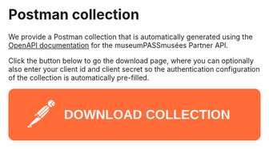 # Postman collection

We provide a Postman collection that is automatically generated using the [OpenAPI documentation](openapi.md) for the museumPASSmusées Partner API.

Click the button below to go the download page, where you can optionally also enter your client id and client secret so the authentication configuration of the collection is automatically pre-filled.

<!-- focus: false -->

[![Download postman collection](https://raw.githubusercontent.com/cultuurnet/apidocs/main/assets/postman-button.svg)](https://postman.publiq.be/?api=mpm-partner-api)
